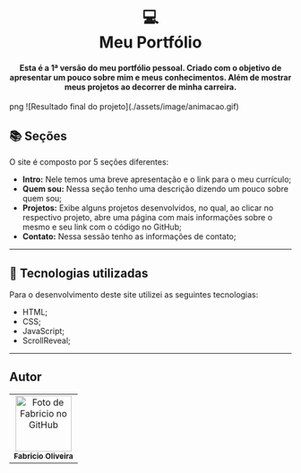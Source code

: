 <h1 align="center">
  💻<br>Meu Portfólio
</h1>

<h4 align="center">
  Esta é a 1ª versão do meu portfólio pessoal. Criado com o objetivo de apresentar um pouco sobre mim e meus conhecimentos. Além de mostrar meus projetos ao decorrer de minha carreira.
</h4>
png
![Resultado final do projeto](./assets/image/animacao.gif)

## 📚 Seções

O site é composto por 5 seções diferentes:

- **Intro:** Nele temos uma breve apresentação e o link para o meu currículo;
- **Quem sou:** Nessa seção tenho uma descrição dizendo um pouco sobre quem sou;
- **Projetos:** Exibe alguns projetos desenvolvidos, no qual, ao clicar no respectivo projeto, abre uma página com mais informações sobre o mesmo e seu link com o código no GitHub;
- **Contato:** Nessa sessão tenho as informações de contato;

---

## 💼 Tecnologias utilizadas

Para o desenvolvimento deste site utilizei as seguintes tecnologias:

- HTML;
- CSS;
- JavaScript;
- ScrollReveal;

---

## Autor<br>

<table>
  <tr>
    <td align="center">
      <a href="https://github.com/Fabricio-odn">
        <img src="https://avatars.githubusercontent.com/u/92886298?v=4" width="100px;" alt="Foto de Fabricio no GitHub"/><br>
        <sub>
          <b>Fabricio Oliveira</b>
        </sub>
      </a>
    </td>
  </tr>
</table>
